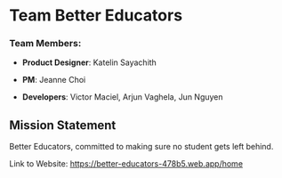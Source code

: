  # Team Better Educators 

### Team Members:
- **Product Designer**: Katelin Sayachith

- **PM**: Jeanne Choi

- **Developers**: Victor Maciel, Arjun Vaghela, Jun Nguyen
 ## Mission Statement

Better Educators, committed to making sure no student gets left behind.

Link to Website: https://better-educators-478b5.web.app/home
